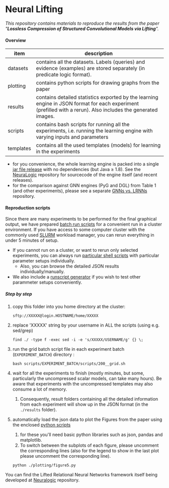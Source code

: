 # Neural Lifting

_This repository contains materials to reproduce the results from the paper "**Lossless Compression of Structured Convolutional Models via Lifting**"._

#### Overview

|  item        | description                                                                                                                                                    |
|------------------|----------------------------------------------------------------------------------------------------------------------------------------------------------------|
|  datasets        |  contains all the datasets. Labels (queries) and evidence (examples) are stored separately (in predicate logic format).                                        |
|  plotting        |  contains python scripts for drawing graphs from the paper                                                                                                     |
|  results         |  contains detailed statistics exported by the learning engine in JSON format for each experiment (prefilled with a rerun). Also includes the generated images. |
|  scripts         |  contains bash scripts for running all the experiments, i.e. running the learning engine with varying inputs and parameters                                    |
|  templates       |  contains all the used templates (models) for learning in the experiments    

- for you convenience, the whole learning engine is packed into a single [jar file release](https://github.com/GustikS/NeuraLifting/releases) with no dependencies (but Java ≥ 1.8). See the [NeuraLogic](https://github.com/GustikS/NeuraLogic) repository for sourcecode of the engine itself (and recent releases).
- for the comparison against GNN engines (PyG and DGL) from Table 1 (and other experiments), please see a separate [GNNs vs. LRNNs](https://github.com/GustikS/GNNwLRNNs) repository.

#### Reproduction scripts

Since there are many experiments to be performed for the final graphical output, we have prepared [batch run scripts](./scripts) for a convenient run in a cluster environment. If you have access to some computer cluster with the commonly used [SLURM](https://slurm.schedmd.com/quickstart.html) workload manager, you can rerun everything in under 5 minutes of setup. 

- If you cannot run on a cluster, or want to rerun only selected experiments, you can always run [particular shell scripts](./scripts/digits_gnn/scripts/molecules_MDA_MB_231_ATCC_molecules_GNN_template_embeddings__-iso_1_-prune_1_-xval_5_-isocheck_-1_-isoinits_1_-ts_10.sh) with particular parameter setups individually. 
    - Also, you can browse the detailed JSON results individually/manually. 
- We also include a [runscript generator](./plotting/regenerate_run_scripts%20(optional).py) if you wish to test other parammeter setups conveniently.

##### Step by step


1. copy this folder into you home directory at the cluster:

    `sftp://XXXXX@login.HOSTNAME/home/XXXXX`

2. replace 'XXXXX' string by your username in ALL the scripts (using e.g. sed/grep)

    `find ./ -type f -exec sed -i -e 's/XXXXX/USERNAME/g' {} \;`

3. run the grid batch script file in each experiment batch (`EXPERIMENT_BATCH`) directory :

    `bash scripts/EXPERIMENT_BATCH/scripts/200__grid.sh`

4. wait for all the experiments to finish (mostly minutes, but some, particularly the uncompressed scalar models, can take many hours). Be aware that experiments with the uncompressed templates may also consume a lot of memory. 
    1. Consequently, result folders containing all the detailed information from each experiment will show up in the JSON format (in the `./results` folder).

5. automatically load the json data to plot the Figures from the paper using the enclosed [python scripts](./plotting)
    1. for these you'll need basic python libraries such as json, pandas and matplotlib.
    1. To switch between the subplots of each figure, please uncomment the corresponding lines (also for the legend to show in the last plot please uncomment the corresponding line).

    `python ./plotting/figure5.py`
    
You can find the Lifted Relational Neural Networks framework itself being developed at [Neuralogic](https://github.com/GustikS/NeuraLogic) repository.